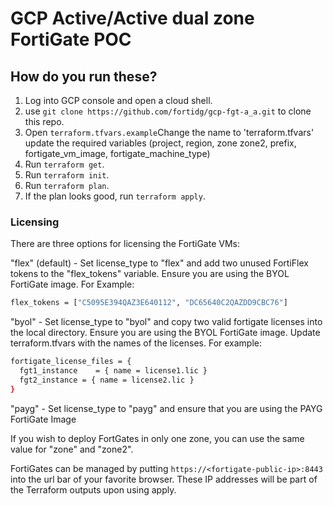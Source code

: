 # GCP Active/Active dual zone FortiGate POC

## How do you run these?

1. Log into GCP console and open a cloud shell.
1. use `git clone https://github.com/fortidg/gcp-fgt-a_a.git` to clone this repo.
1. Open `terraform.tfvars.example`Change the name to 'terraform.tfvars' update the required variables (project, region, zone zone2, prefix, fortigate_vm_image, fortigate_machine_type)   
1. Run `terraform get`.
1. Run `terraform init`.
1. Run `terraform plan`.
1. If the plan looks good, run `terraform apply`.

### Licensing

There are three options for licensing the FortiGate VMs:

"flex" (default) - Set license_type to "flex" and add two unused FortiFlex tokens to the "flex_tokens" variable.  Ensure you are using the BYOL FortiGate image.  For Example:

```sh
flex_tokens = ["C5095E394QAZ3E640112", "DC65640C2QAZDD9CBC76"]
```

"byol" - Set license_type to "byol" and copy two valid fortigate licenses into the local directory.  Ensure you are using the BYOL FortiGate image. Update terraform.tfvars with the names of the licenses.  For example:

```sh
fortigate_license_files = {
  fgt1_instance    = { name = license1.lic }
  fgt2_instance = { name = license2.lic }
}
```

"payg" - Set license_type to "payg" and ensure that you are using the PAYG FortiGate Image  

If you wish to deploy FortGates in only one zone, you can use the same value for "zone" and "zone2".

FortiGates can be managed by putting `https://<fortigate-public-ip>:8443` into the url bar of your favorite browser. These IP addresses will be part of the Terraform outputs upon using apply.


